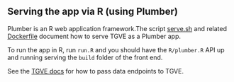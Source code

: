 ## Serving the app via R (using Plumber)

Plumber is an R web application framework.The script [serve.sh](./serve.sh) and related [Dockerfile](../Dockerfile.R) document how to serve TGVE as a Plumber app.

To run the app in R, run `run.R` and you should have the `R/plumber.R` API up and running serving the `build` folder of the front end.

See the [TGVE docs](../../tgvejs/) for how to pass data endpoints to TGVE.
